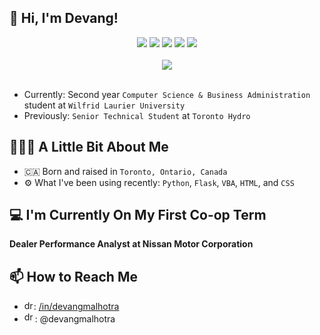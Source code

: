 ## 👋 Hi, I'm Devang!
<div align="center">
  <a href="devangmalhotra.me" target="_blank"><img src="https://img.shields.io/badge/website-000000?style=for-the-badge&logo=About.me&logoColor=white"></a>
  <a href="github.com/devangmalhotra" target="_blank"><img src="https://img.shields.io/badge/GitHub-100000?style=for-the-badge&logo=github&logoColor=white"></a>
  <a href="linkedin.com/devangmalhotra" target="_blank"><img src="https://img.shields.io/badge/LinkedIn-0077B5?style=for-the-badge&logo=linkedin&logoColor=white"></a>
  <a href="mailto:malh2226@mylaurier.ca" target="_blank"><img src="https://img.shields.io/badge/Microsoft_Outlook-0078D4?style=for-the-badge&logo=microsoft-outlook&logoColor=white"></a>
  <a href="https://leetcode.com/u/devangmalhotra/" target="_blank"><img src="https://img.shields.io/badge/-LeetCode-FFA116?style=for-the-badge&logo=LeetCode&logoColor=black"></a>
</div>
<br>
<div align="center">
  <img src="https://leetcard.jacoblin.cool/devangmalhotra?theme=unicorn">
</div>
<br>

* Currently: Second year ```Computer Science & Business Administration``` student at ```Wilfrid Laurier University```
* Previously: ```Senior Technical Student``` at ```Toronto Hydro```

## 🙋🏽‍♂️ A Little Bit About Me
* 🇨🇦 Born and raised in ```Toronto, Ontario, Canada```
* ⚙️ What I've been using recently: ```Python```, ```Flask```, ```VBA```, ```HTML```, and ```CSS```

## 💻 I'm Currently On My First Co-op Term 
__Dealer Performance Analyst at Nissan Motor Corporation__


## 📫 How to Reach Me
* <img src="https://github.com/devangmalhotra/devangmalhotra/assets/119973585/c15489aa-b166-47dc-9c33-5a76dcae82f1" alt="drawing" width="15"/>: [/in/devangmalhotra](https://www.linkedin.com/in/devangmalhotra/)
* <img src="https://github.com/devangmalhotra/devangmalhotra/assets/119973585/d72ec499-77e1-4211-9d69-46dc80e0388a" alt="drawing" width="17"/>: @devangmalhotra

<!--
**devangmalhotra/devangmalhotra** is a ✨ _special_ ✨ repository because its `README.md` (this file) appears on your GitHub profile.

Here are some ideas to get you started:

- 🔭 I’m currently working on ...
- 🌱 I’m currently learning ...
- 👯 I’m looking to collaborate on ...
- 🤔 I’m looking for help with ...
- 💬 Ask me about ...
- 📫 How to reach me: ...
- 😄 Pronouns: ...
- ⚡ Fun fact: ...
-->
